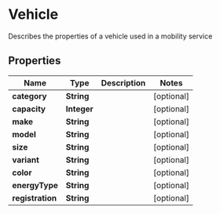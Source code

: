 

# Vehicle

Describes the properties of a vehicle used in a mobility service

## Properties

| Name | Type | Description | Notes |
|------------ | ------------- | ------------- | -------------|
|**category** | **String** |  |  [optional] |
|**capacity** | **Integer** |  |  [optional] |
|**make** | **String** |  |  [optional] |
|**model** | **String** |  |  [optional] |
|**size** | **String** |  |  [optional] |
|**variant** | **String** |  |  [optional] |
|**color** | **String** |  |  [optional] |
|**energyType** | **String** |  |  [optional] |
|**registration** | **String** |  |  [optional] |



